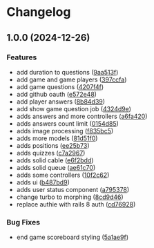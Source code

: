 # Changelog

## 1.0.0 (2024-12-26)


### Features

* add duration to questions ([9aa513f](https://github.com/ganchdev/quez/commit/9aa513fb507b56e45abe5e92b77159cc454c83a7))
* add game and game players ([397ccfa](https://github.com/ganchdev/quez/commit/397ccfad16a63c47621adb715682827721b8952f))
* add game questions ([4207f4f](https://github.com/ganchdev/quez/commit/4207f4f70d37965fbb8765f096c6287bfa566dfa))
* add github oauth ([e572e48](https://github.com/ganchdev/quez/commit/e572e48389a383add926410b50969988ded0eb21))
* add player answers ([8b84d39](https://github.com/ganchdev/quez/commit/8b84d39451bca44f75dd1393c923ba6ec2ae8c46))
* add show game question job ([4324d9e](https://github.com/ganchdev/quez/commit/4324d9e2da1ba725285a642127f21874f82205c8))
* adds answers and more controllers ([a6fa420](https://github.com/ganchdev/quez/commit/a6fa4206c32c56c544069f292e0118c8d294850a))
* adds answers count limit ([0154d85](https://github.com/ganchdev/quez/commit/0154d85d2c2df83343200509a59b3705dc9cb10d))
* adds image processing ([f835bc5](https://github.com/ganchdev/quez/commit/f835bc5c67222085275703626b74ff51d0a514a1))
* adds more models ([81d51f0](https://github.com/ganchdev/quez/commit/81d51f0dbe23ef39e74ecfeaa1d8452daaf091fb))
* adds positions ([ee25b73](https://github.com/ganchdev/quez/commit/ee25b73cb8338eaa46f9f8c4c77951308afc7f0d))
* adds quizzes ([c7a2967](https://github.com/ganchdev/quez/commit/c7a2967784283c9f7d24b73b2b78e2420ac64ba8))
* adds solid cable ([e6f2bdd](https://github.com/ganchdev/quez/commit/e6f2bdd0455bd2084afccb36896fa551e1981e04))
* adds solid queue ([ae61c70](https://github.com/ganchdev/quez/commit/ae61c70bf3e1eab77538d906d6100e65a412f268))
* adds some controllers ([10f2c62](https://github.com/ganchdev/quez/commit/10f2c627b050af919ed08a18bb2a34146859eeaa))
* adds ui ([b487bd9](https://github.com/ganchdev/quez/commit/b487bd941aa0bf53a78d7324ccbb33eb540be544))
* adds user status component ([a795378](https://github.com/ganchdev/quez/commit/a795378b2e43c267b887710a8096bd4f7d3b0da3))
* change turbo to morphing ([8cd9d46](https://github.com/ganchdev/quez/commit/8cd9d46e70596c630fb97f0277084ddc26e246ea))
* replace authie with rails 8 auth ([cd76928](https://github.com/ganchdev/quez/commit/cd76928379930c67a3fe4774f19e8badd6b89665))


### Bug Fixes

* end game scoreboard styling ([5a1ae9f](https://github.com/ganchdev/quez/commit/5a1ae9f2e3e250cf2a977447b05ac52403b3122c))

